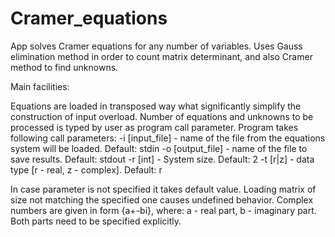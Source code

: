 Cramer_equations
================

App solves Cramer equations for any number of variables.
Uses Gauss elimination method in order to count matrix determinant, and also Cramer method to find unknowns.

Main facilities:

Equations are loaded in transposed way what significantly simplify the construction of input overload.
Number of equations and unknowns to be processed is typed by user as program call parameter.
Program takes following call parameters:
  -i [input_file] - name of the file from the equations system will be loaded. Default: stdin
  -o [output_file] - name of the file to save results. Default: stdout 
  -r [int] - System size. Default: 2 
  -t [r|z] - data type [r - real, z - complex]. Default: r
  
In case parameter is not specified it takes default value. Loading matrix of size not matching the specified one causes undefined behavior.
Complex numbers are given in form {a+-bi}, where: a - real part, b - imaginary part.  Both parts need to be specified explicitly.
